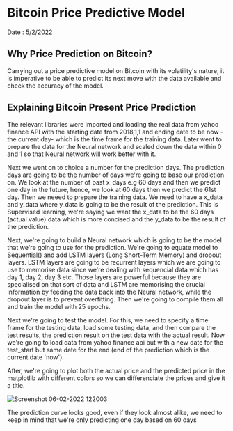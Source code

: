 # Bitcoin Price Predictive Model
Date : 5/2/2022

## Why Price Prediction on Bitcoin?
Carrying out a price predictive model on Bitcoin with its volatility's nature, it is imperative to be able to predict its next move with the data available and check the accuracy of the model.

## Explaining Bitcoin Present Price Prediction
The relevant libraries were imported and loading the real data from yahoo finance API with the starting date from 2018,1,1 and ending date to be now -the current day- which is the time frame for the training data. 
Later went to prepare the data for the Neural network and scaled down the data within 0 and 1 so that Neural network will work better with it.


Next we went on to choice a number for the prediction days. The prediction days are going to be the number of days we're going to base our prediction on. We look at the number of past x_days e.g 60 days and then we predict one day in the future, hence, we look at 60 days then we predict the 61st day.
Then we neeed to prepare the training data. We need to have a x_data and y_data where y_data is going to be the result of the prediction. This is Supervised learning, we're saying we want the x_data to be the 60 days (actual value) data which is more concised and the y_data to be the result of the prediction.


Next, we're going to build a Neural network which is going to be the model that we're going to use for the prediction. We're going to equate model to Sequential() and add LSTM layers (Long Short-Term Memory) and dropout layers. LSTM layers are going to be recurrent layers which we are going to use to memorise data since we're dealing with sequencial data which has day 1, day 2, day 3 etc. Those layers are powerful because they are specialised on that sort of data and LSTM are memorising the crucial information by feeding the data back into the Neural network, while the dropout layer is to prevent overfitting. Then we're going to compile them all and train the model with 25 epochs.


Next we're going to test the model. For this, we need to specify a time frame for the testing data, load some testing data, and then compare the test results, the prediction result on the test data with the actual result. Now we're going to load data from yahoo finance api but with a new date for the test_start but same date for the end (end of the prediction which is the current date 'now'). 


After, we're going to plot both the actual price and the predicted price in the matplotlib with different colors so we can differenciate the prices and give it a title.  


![Screenshot 06-02-2022 122003](https://user-images.githubusercontent.com/81313873/152678397-a1d7a201-915e-49eb-822b-eda37c63a504.jpg)


The prediction curve looks good, even if they look almost alike, we need to keep in mind that we're only predicting one day based on 60 days
